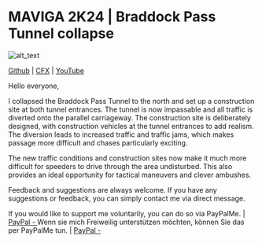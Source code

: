 # MAVIGA 2K24 | Braddock Pass Tunnel collapse            

<img alt="alt_text"  src="https://i.imgur.com/fgsZgzx.jpg" />

[Github](https://github.com/MAVIGA2K24) | [CFX](https://forum.cfx.re/u/maviga2k24) | [YouTube](https://www.youtube.com/channel/UCR3MP8cMhS932P70I48AjsA)

Hello everyone,

I collapsed the Braddock Pass Tunnel to the north and set up a construction site at both tunnel entrances. The tunnel is now impassable and all traffic is diverted onto the parallel carriageway. The construction site is deliberately designed, with construction vehicles at the tunnel entrances to add realism. The diversion leads to increased traffic and traffic jams, which makes passage more difficult and chases particularly exciting.

The new traffic conditions and construction sites now make it much more difficult for speeders to drive through the area undisturbed. This also provides an ideal opportunity for tactical maneuvers and clever ambushes.

Feedback and suggestions are always welcome. If you have any suggestions or feedback, you can simply contact me via direct message.

If you would like to support me voluntarily, you can do so via PayPalMe. | [PayPal - ](https://www.paypal.com/paypalme/gordon1289)
Wenn sie mich Freiweilig unterstützen möchten, können Sie das per PayPalMe tun. | [PayPal - ](https://www.paypal.com/paypalme/gordon1289)
